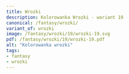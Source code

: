 ```yaml
---
title: Wrozki
description: Kolorowanka Wrozki - wariant 19
canonical: /fantasy/wrozki/
variant_of: wrozki
image: /fantasy/wrozki/19/wrozki-19.svg
pdf: /fantasy/wrozki/19/wrozki-19.pdf
alt: "Kolorowanka wrozki"
tags:
- fantasy
- wrozki
---
```

